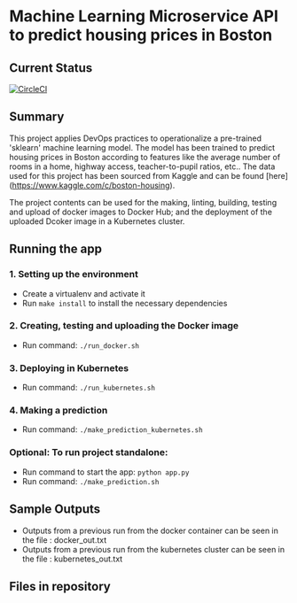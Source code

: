 # Machine Learning Microservice API to predict housing prices in Boston

## Current Status
[![CircleCI](https://circleci.com/gh/circleci/circleci-docs.svg?style=svg)](https://circleci.com/gh/circleci/circleci-docs)

## Summary

This project applies DevOps practices to operationalize a pre-trained 'sklearn' machine learning model. The model has been trained to predict housing prices in Boston according to features like the average number of rooms in a home, highway access, teacher-to-pupil ratios, etc.. The data used for this project has been sourced from Kaggle and can be found [here] (https://www.kaggle.com/c/boston-housing).

The project contents can be used for the making, linting, building, testing and upload of docker images to Docker Hub; and the deployment of the uploaded Dcoker image in a Kubernetes cluster.

## Running the app

### 1. Setting up the environment
* Create a virtualenv and activate it
* Run `make install` to install the necessary dependencies

### 2. Creating, testing and uploading the Docker image
* Run command:  `./run_docker.sh`

### 3. Deploying in Kubernetes
* Run command:  `./run_kubernetes.sh`

### 4. Making a prediction
* Run command: `./make_prediction_kubernetes.sh`

### Optional: To run project standalone:
* Run command to start the app:  `python app.py`
* Run command: `./make_prediction.sh`

## Sample Outputs
* Outputs from a previous run from the docker container can be seen in the file : docker_out.txt
* Outputs from a previous run from the kubernetes cluster can be seen in the file : kubernetes_out.txt

## Files in repository

